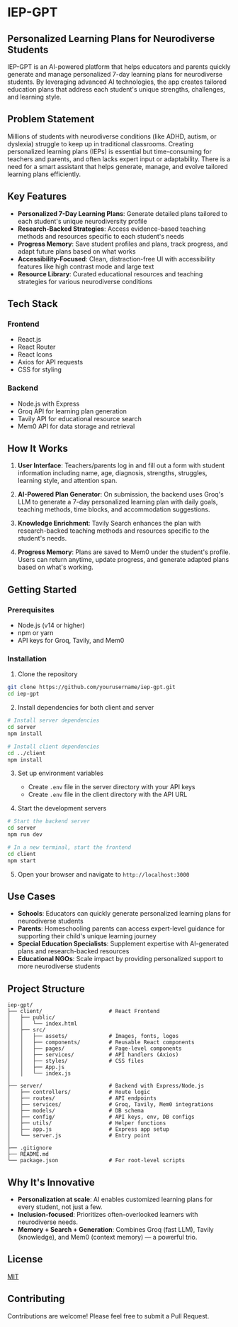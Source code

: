 # IEP-GPT

## Personalized Learning Plans for Neurodiverse Students

IEP-GPT is an AI-powered platform that helps educators and parents quickly generate and manage personalized 7-day learning plans for neurodiverse students. By leveraging advanced AI technologies, the app creates tailored education plans that address each student's unique strengths, challenges, and learning style.

## Problem Statement

Millions of students with neurodiverse conditions (like ADHD, autism, or dyslexia) struggle to keep up in traditional classrooms. Creating personalized learning plans (IEPs) is essential but time-consuming for teachers and parents, and often lacks expert input or adaptability. There is a need for a smart assistant that helps generate, manage, and evolve tailored learning plans efficiently.

## Key Features

- **Personalized 7-Day Learning Plans**: Generate detailed plans tailored to each student's unique neurodiversity profile
- **Research-Backed Strategies**: Access evidence-based teaching methods and resources specific to each student's needs
- **Progress Memory**: Save student profiles and plans, track progress, and adapt future plans based on what works
- **Accessibility-Focused**: Clean, distraction-free UI with accessibility features like high contrast mode and large text
- **Resource Library**: Curated educational resources and teaching strategies for various neurodiverse conditions

## Tech Stack

### Frontend
- React.js
- React Router
- React Icons
- Axios for API requests
- CSS for styling

### Backend
- Node.js with Express
- Groq API for learning plan generation
- Tavily API for educational resource search
- Mem0 API for data storage and retrieval

## How It Works

1. **User Interface**: Teachers/parents log in and fill out a form with student information including name, age, diagnosis, strengths, struggles, learning style, and attention span.

2. **AI-Powered Plan Generator**: On submission, the backend uses Groq's LLM to generate a 7-day personalized learning plan with daily goals, teaching methods, time blocks, and accommodation suggestions.

3. **Knowledge Enrichment**: Tavily Search enhances the plan with research-backed teaching methods and resources specific to the student's needs.

4. **Progress Memory**: Plans are saved to Mem0 under the student's profile. Users can return anytime, update progress, and generate adapted plans based on what's working.

## Getting Started

### Prerequisites
- Node.js (v14 or higher)
- npm or yarn
- API keys for Groq, Tavily, and Mem0

### Installation

1. Clone the repository
```bash
git clone https://github.com/yourusername/iep-gpt.git
cd iep-gpt
```

2. Install dependencies for both client and server
```bash
# Install server dependencies
cd server
npm install

# Install client dependencies
cd ../client
npm install
```

3. Set up environment variables
   - Create `.env` file in the server directory with your API keys
   - Create `.env` file in the client directory with the API URL

4. Start the development servers
```bash
# Start the backend server
cd server
npm run dev

# In a new terminal, start the frontend
cd client
npm start
```

5. Open your browser and navigate to `http://localhost:3000`

## Use Cases

- **Schools**: Educators can quickly generate personalized learning plans for neurodiverse students
- **Parents**: Homeschooling parents can access expert-level guidance for supporting their child's unique learning journey
- **Special Education Specialists**: Supplement expertise with AI-generated plans and research-backed resources
- **Educational NGOs**: Scale impact by providing personalized support to more neurodiverse students

## Project Structure

```
iep-gpt/
├── client/                     # React Frontend
│   ├── public/
│   │   └── index.html
│   ├── src/
│   │   ├── assets/             # Images, fonts, logos
│   │   ├── components/         # Reusable React components
│   │   ├── pages/              # Page-level components
│   │   ├── services/           # API handlers (Axios)
│   │   ├── styles/             # CSS files
│   │   ├── App.js
│   │   └── index.js
│
├── server/                     # Backend with Express/Node.js
│   ├── controllers/            # Route logic
│   ├── routes/                 # API endpoints
│   ├── services/               # Groq, Tavily, Mem0 integrations
│   ├── models/                 # DB schema
│   ├── config/                 # API keys, env, DB configs
│   ├── utils/                  # Helper functions
│   ├── app.js                  # Express app setup
│   └── server.js               # Entry point
│
├── .gitignore
├── README.md
└── package.json                # For root-level scripts
```

## Why It's Innovative

- **Personalization at scale**: AI enables customized learning plans for every student, not just a few.
- **Inclusion-focused**: Prioritizes often-overlooked learners with neurodiverse needs.
- **Memory + Search + Generation**: Combines Groq (fast LLM), Tavily (knowledge), and Mem0 (context memory) — a powerful trio.

## License

[MIT](LICENSE)

## Contributing

Contributions are welcome! Please feel free to submit a Pull Request.
